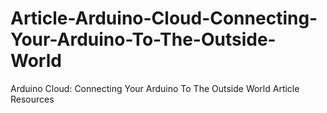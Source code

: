 # Article-Arduino-Cloud-Connecting-Your-Arduino-To-The-Outside-World
Arduino Cloud: Connecting Your Arduino To The Outside World Article Resources
